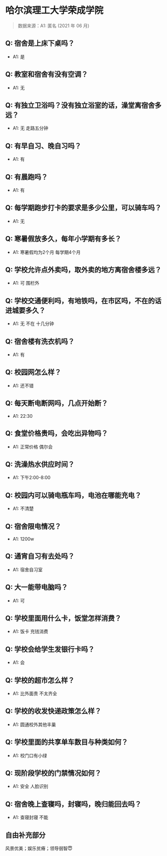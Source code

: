 # 哈尔滨理工大学荣成学院

> 数据来源：A1: 匿名 (2021 年 06 月)

## Q: 宿舍是上床下桌吗？

- A1: 是

## Q: 教室和宿舍有没有空调？

- A1: 无

## Q: 有独立卫浴吗？没有独立浴室的话，澡堂离宿舍多远？

- A1: 无 走路五分钟

## Q: 有早自习、晚自习吗？

- A1: 有

## Q: 有晨跑吗？

- A1: 有

## Q: 每学期跑步打卡的要求是多少公里，可以骑车吗？

- A1: 无

## Q: 寒暑假放多久，每年小学期有多长？

- A1: 寒暑假均为2个月 每学期4个月

## Q: 学校允许点外卖吗，取外卖的地方离宿舍楼多远？

- A1: 可 围栏外

## Q: 学校交通便利吗，有地铁吗，在市区吗，不在的话进城要多久？

- A1: 无 不在 十几分钟

## Q: 宿舍楼有洗衣机吗？

- A1: 有

## Q: 校园网怎么样？

- A1: 还不错

## Q: 每天断电断网吗，几点开始断？

- A1: 22:30

## Q: 食堂价格贵吗，会吃出异物吗？

- A1: 正常价格 偶尔会

## Q: 洗澡热水供应时间？

- A1: 下午2:00-8:00

## Q: 校园内可以骑电瓶车吗，电池在哪能充电？

- A1: 不清楚

## Q: 宿舍限电情况？

- A1: 1200w

## Q: 通宵自习有去处吗？

- A1: 宿舍自习室

## Q: 大一能带电脑吗？

- A1: 可

## Q: 学校里面用什么卡，饭堂怎样消费？

- A1: 饭卡 充钱消费

## Q: 学校会给学生发银行卡吗？

- A1: 会

## Q: 学校的超市怎么样？

- A1: 比外面贵 不太齐全

## Q: 学校的收发快递政策怎么样？

- A1: 圆通校外其他丰巢

## Q: 学校里面的共享单车数目与种类如何？

- A1: 校门口有小绿

## Q: 现阶段学校的门禁情况如何？

- A1: 安全 人脸识别

## Q: 宿舍晚上查寝吗，封寝吗，晚归能回去吗？

- A1: 查寝封寝 不能

## 自由补充部分

风景优美；娱乐贫瘠；领导弱智😇